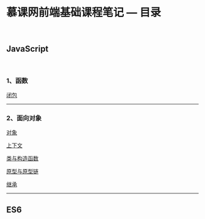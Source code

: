 # 慕课网前端基础课程笔记 — 目录

<br/>

## JavaScript

<br/>

### 1、函数

[闭包]()

---

### 2、面向对象

[对象](https://yyscyber.github.io/front-end/imooc/basic/7aaccb83-de57-45bb-9645-c3aa73ff9534)

[上下文](https://yyscyber.github.io/front-end/imooc/basic/11b568e8-7502-4710-b618-94ab4e82f955)

[类与构造函数](https://yyscyber.github.io/front-end/imooc/basic/041d76c1-aee9-46c8-a3bc-87fda146acff)

[原型与原型链](https://yyscyber.github.io/front-end/imooc/basic/500f65e0-5d77-43df-acf5-f1c66f16fbdf)

[继承](f69b1a6a-7f8d-4985-a611-a68ab5ab5214)

---

## ES6

<br/>

